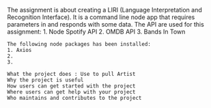 The assignment is about creating a LIRI (Language Interpretation and Recognition Interface). It is a command line node app that requires parameters in and responds with some data.
    The API are used for this assignment:
    1. Node Spotify API
    2. OMDB API
    3. Bands In Town

    The following node packages has been installed:
    1. Axios
    2.
    3.

    What the project does : Use to pull Artist
    Why the project is useful
    How users can get started with the project
    Where users can get help with your project
    Who maintains and contributes to the project


